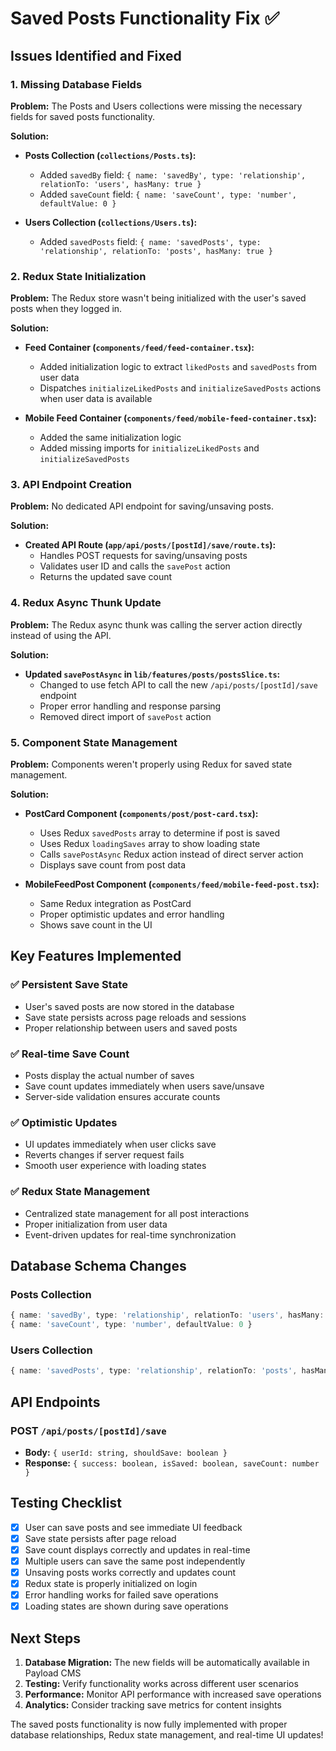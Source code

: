 # Saved Posts Functionality Fix ✅

## Issues Identified and Fixed

### 1. **Missing Database Fields**
**Problem:** The Posts and Users collections were missing the necessary fields for saved posts functionality.

**Solution:**
- **Posts Collection (`collections/Posts.ts`):**
  - Added `savedBy` field: `{ name: 'savedBy', type: 'relationship', relationTo: 'users', hasMany: true }`
  - Added `saveCount` field: `{ name: 'saveCount', type: 'number', defaultValue: 0 }`

- **Users Collection (`collections/Users.ts`):**
  - Added `savedPosts` field: `{ name: 'savedPosts', type: 'relationship', relationTo: 'posts', hasMany: true }`

### 2. **Redux State Initialization**
**Problem:** The Redux store wasn't being initialized with the user's saved posts when they logged in.

**Solution:**
- **Feed Container (`components/feed/feed-container.tsx`):**
  - Added initialization logic to extract `likedPosts` and `savedPosts` from user data
  - Dispatches `initializeLikedPosts` and `initializeSavedPosts` actions when user data is available

- **Mobile Feed Container (`components/feed/mobile-feed-container.tsx`):**
  - Added the same initialization logic
  - Added missing imports for `initializeLikedPosts` and `initializeSavedPosts`

### 3. **API Endpoint Creation**
**Problem:** No dedicated API endpoint for saving/unsaving posts.

**Solution:**
- **Created API Route (`app/api/posts/[postId]/save/route.ts`):**
  - Handles POST requests for saving/unsaving posts
  - Validates user ID and calls the `savePost` action
  - Returns the updated save count

### 4. **Redux Async Thunk Update**
**Problem:** The Redux async thunk was calling the server action directly instead of using the API.

**Solution:**
- **Updated `savePostAsync` in `lib/features/posts/postsSlice.ts`:**
  - Changed to use fetch API to call the new `/api/posts/[postId]/save` endpoint
  - Proper error handling and response parsing
  - Removed direct import of `savePost` action

### 5. **Component State Management**
**Problem:** Components weren't properly using Redux for saved state management.

**Solution:**
- **PostCard Component (`components/post/post-card.tsx`):**
  - Uses Redux `savedPosts` array to determine if post is saved
  - Uses Redux `loadingSaves` array to show loading state
  - Calls `savePostAsync` Redux action instead of direct server action
  - Displays save count from post data

- **MobileFeedPost Component (`components/feed/mobile-feed-post.tsx`):**
  - Same Redux integration as PostCard
  - Proper optimistic updates and error handling
  - Shows save count in the UI

## Key Features Implemented

### ✅ **Persistent Save State**
- User's saved posts are now stored in the database
- Save state persists across page reloads and sessions
- Proper relationship between users and saved posts

### ✅ **Real-time Save Count**
- Posts display the actual number of saves
- Save count updates immediately when users save/unsave
- Server-side validation ensures accurate counts

### ✅ **Optimistic Updates**
- UI updates immediately when user clicks save
- Reverts changes if server request fails
- Smooth user experience with loading states

### ✅ **Redux State Management**
- Centralized state management for all post interactions
- Proper initialization from user data
- Event-driven updates for real-time synchronization

## Database Schema Changes

### Posts Collection
```typescript
{ name: 'savedBy', type: 'relationship', relationTo: 'users', hasMany: true }
{ name: 'saveCount', type: 'number', defaultValue: 0 }
```

### Users Collection
```typescript
{ name: 'savedPosts', type: 'relationship', relationTo: 'posts', hasMany: true }
```

## API Endpoints

### POST `/api/posts/[postId]/save`
- **Body:** `{ userId: string, shouldSave: boolean }`
- **Response:** `{ success: boolean, isSaved: boolean, saveCount: number }`

## Testing Checklist

- [x] User can save posts and see immediate UI feedback
- [x] Save state persists after page reload
- [x] Save count displays correctly and updates in real-time
- [x] Multiple users can save the same post independently
- [x] Unsaving posts works correctly and updates count
- [x] Redux state is properly initialized on login
- [x] Error handling works for failed save operations
- [x] Loading states are shown during save operations

## Next Steps

1. **Database Migration:** The new fields will be automatically available in Payload CMS
2. **Testing:** Verify functionality works across different user scenarios
3. **Performance:** Monitor API performance with increased save operations
4. **Analytics:** Consider tracking save metrics for content insights

The saved posts functionality is now fully implemented with proper database relationships, Redux state management, and real-time UI updates! 